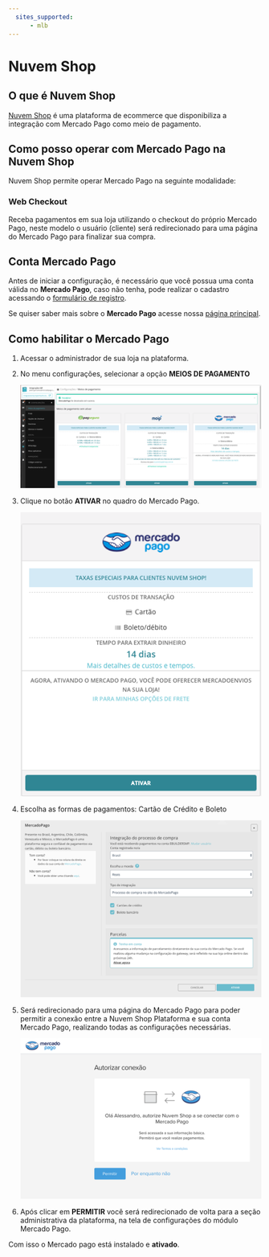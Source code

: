 ```yaml
---
  sites_supported:
      - mlb
---
```


# Nuvem Shop

## O que é Nuvem Shop

[Nuvem Shop](www.nuvemshop.com.br/) é uma plataforma de ecommerce que disponibiliza a integração com Mercado Pago como meio de pagamento.

## Como posso operar com Mercado Pago na Nuvem Shop

Nuvem Shop permite operar Mercado Pago na seguinte modalidade:

### Web Checkout

Receba pagamentos em sua loja utilizando o checkout do próprio Mercado Pago, neste modelo o usuário (cliente) será redirecionado para uma página do Mercado Pago para finalizar sua compra.

## Conta Mercado Pago

Antes de iniciar a configuração, é necessário que você possua uma conta válida no **Mercado Pago**, caso não tenha, pode realizar o cadastro acessando o [formulário de registro](https://www.mercadopago.com.br/registration-mp?mode=mp).

Se quiser saber mais sobre o **Mercado Pago** acesse nossa [página principal](https://www.mercadopago.com.br/).

## Como habilitar o Mercado Pago

1. Acessar o administrador de sua loja na plataforma.
2. No menu configurações, selecionar a opção **MEIOS DE PAGAMENTO**

    ![NuvemShop Configuracao](/images/NuvemShopmeiodepagamento1.png)
   

3. Clique no botão **ATIVAR** no quadro do Mercado Pago.

    ![NuvemShop Configuracao](/images/NuvemShopativarMP.png)

4. Escolha as formas de pagamentos: Cartão de Crédito e Boleto  

    ![NuvemShop Configuracao](/images/NuvemShopativarMP2.png)

5. Será redirecionado para uma página do Mercado Pago para poder permitir a conexão entre a Nuvem Shop Plataforma e sua conta Mercado Pago, realizando todas as configurações necessárias.

    ![NuvemShop Configuracao](/images/NuvemShoppermitirMP.png)

6. Após clicar em **PERMITIR** você será redirecionado de volta para a seção administrativa da plataforma, na tela de configurações do módulo Mercado Pago.


Com isso o Mercado pago está instalado e **ativado**.